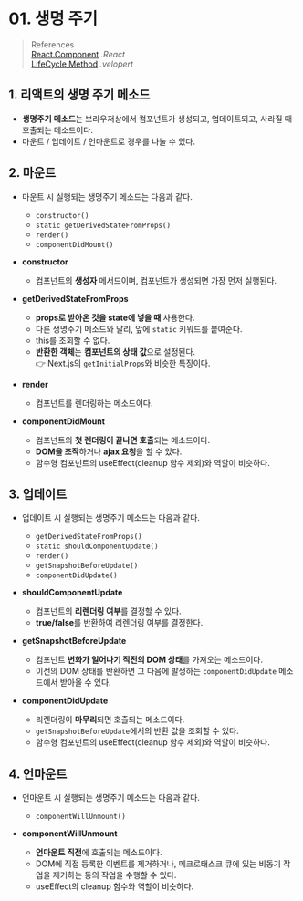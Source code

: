 # 01. 생명 주기

> References <br> <a href="https://ko.reactjs.org/docs/react-component.html">React.Component</a> _.React_ <br> <a href="https://react.vlpt.us/basic/25-lifecycle.html">LifeCycle Method</a> _.velopert_

## 1. 리액트의 생명 주기 메소드

- **생명주기 메소드**는 브라우저상에서 컴포넌트가 생성되고, 업데이트되고, 사라질 때 호출되는 메소드이다.
- 마운트 / 업데이트 / 언마운트로 경우를 나눌 수 있다.

## 2. 마운트

- 마운트 시 실행되는 생명주기 메소드는 다음과 같다.

  - `constructor()`
  - `static getDerivedStateFromProps()`
  - `render()`
  - `componentDidMount()`

- **constructor**

  - 컴포넌트의 **생성자** 메서드이며, 컴포넌트가 생성되면 가장 먼저 실행된다.

- **getDerivedStateFromProps**

  - **props로 받아온 것을 state에 넣을 때** 사용한다.
  - 다른 생명주기 메소드와 달리, 앞에 `static` 키워드를 붙여준다.
  - this를 조회할 수 없다.
  - **반환한 객체**는 **컴포넌트의 상태 값**으로 설정된다. <br>
    👉 Next.js의 `getInitialProps`와 비슷한 특징이다.

- **render**

  - 컴포넌트를 렌더링하는 메소드이다.

- **componentDidMount**

  - 컴포넌트의 **첫 렌더링이 끝나면 호출**되는 메소드이다.
  - **DOM을 조작**하거나 **ajax 요청**을 할 수 있다.
  - 함수형 컴포넌트의 useEffect(cleanup 함수 제외)와 역할이 비슷하다.

## 3. 업데이트

- 업데이트 시 실행되는 생명주기 메소드는 다음과 같다.

  - `getDerivedStateFromProps()`
  - `static shouldComponentUpdate()`
  - `render()`
  - `getSnapshotBeforeUpdate()`
  - `componentDidUpdate()`

- **shouldComponentUpdate**

  - 컴포넌트의 **리렌더링 여부**를 결정할 수 있다.
  - **true/false**를 반환하여 리렌더링 여부를 결정한다.

- **getSnapshotBeforeUpdate**

  - 컴포넌트 **변화가 일어나기 직전의 DOM 상태**를 가져오는 메소드이다.
  - 이전의 DOM 상태를 반환하면 그 다음에 발생하는 `componentDidUpdate` 메소드에서 받아올 수 있다.

- **componentDidUpdate**

  - 리렌더링이 **마무리**되면 호출되는 메소드이다.
  - `getSnapshotBeforeUpdate`에서의 반환 값을 조회할 수 있다.
  - 함수형 컴포넌트의 useEffect(cleanup 함수 제외)와 역할이 비슷하다.

## 4. 언마운트

- 언마운트 시 실행되는 생명주기 메소드는 다음과 같다.

  - `componentWillUnmount()`

- **componentWillUnmount**

  - **언마운트 직전**에 호출되는 메소드이다.
  - DOM에 직접 등록한 이벤트를 제거하거나, 메크로태스크 큐에 있는 비동기 작업을 제거하는 등의 작업을 수행할 수 있다.
  - useEffect의 cleanup 함수와 역할이 비슷하다.
